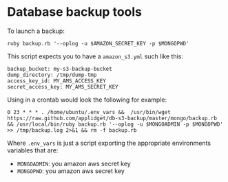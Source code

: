 Database backup tools
=====================


To launch a backup:

    ruby backup.rb '--oplog -u $AMAZON_SECRET_KEY -p $MONGOPWD'
    

This script expects you to have a `amazon_s3.yml` such like this:

    backup_bucket: my-s3-backup-bucket
    dump_directory: /tmp/dump-tmp
    access_key_id: MY_AMS_ACCESS_KEY
    secret_access_key: MY_AMS_SECRET_KEY
    
Using in a crontab would look the following for example:

    0 23 * * * . /home/ubuntu/.env_vars &&  /usr/bin/wget https://raw.github.com/applidget/db-s3-backup/master/mongo/backup.rb && /usr/local/bin/ruby backup.rb '--oplog -u $MONGOADMIN -p $MONGOPWD' >> /tmp/backup.log 2>&1 && rm -f backup.rb
    
Where `.env_vars` is just a script exporting the appropriate environments variables that are:

- `MONGOADMIN`: you amazon aws secret key
- `MONGOPWD`: you amazon aws secret key


